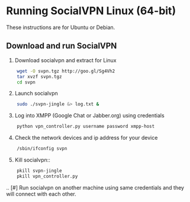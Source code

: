 
# Running SocialVPN Linux (64-bit)


These instructions are for Ubuntu or Debian.

## Download and run SocialVPN

1. Download socialvpn and extract for Linux
```bash
    wget -O svpn.tgz http://goo.gl/Sg4Vh2
    tar xvzf svpn.tgz
    cd svpn
```
2. Launch socialvpn
```bash
    sudo ./svpn-jingle &> log.txt &
```
3. Log into XMPP (Google Chat or Jabber.org) using credentials
```bash
    python vpn_controller.py username password xmpp-host
```
4. Check the network devices and ip address for your device
```bash
    /sbin/ifconfig svpn
```
5. Kill socialvpn::
```bash
    pkill svpn-jingle
    pkill vpn_controller.py
```
.. [#] Run socialvpn on another machine using same credentials and they will
   connect with each other.
